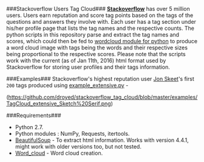 ###Stackoverflow Users Tag Cloud###
[**Stackoverflow**](http://stackoverflow.com/) has over 5 million users. Users earn reputation and score tag points based on the tags of the questions and answers they involve with. Each user has a tag section under his/her profile page that lists the tag names and the respective counts. The python scripts in this repository parse and extract the tag names and scores, which could then be fed to [wordcloud module for python](https://github.com/amueller/word_cloud) to produce a word cloud image with tags being the words and their respective sizes being proportional to the respective scores. Please note that the scripts work with the current (as of Jan 11th, 2016) html format used by Stackoverflow for storing user profiles and their tags information.

###Examples###
Stackoverflow's highest reputation user [Jon Skeet](http://stackoverflow.com/users/22656/jon-skeet)'s first `200` tags produced using [example_extensive.py](https://github.com/droyed/stackoverflow_tag_cloud/blob/master/example_extensive.py) -

(https://github.com/droyed/stackoverflow_tag_cloud/blob/master/examples/TagCloud_extensive_Sketch%20Serif.png)

###Requirements###
* Python 2.7.
* Python modules : NumPy, Requests, itertools.
* [BeautifulSoup](http://www.crummy.com/software/BeautifulSoup/) - To extract html information. Works with version 4.4.1, might work with older versions too, but not tested. 
* [Word_cloud](https://github.com/amueller/word_cloud) - Word cloud creation.
